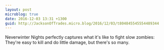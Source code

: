 ```yaml
---
layout: post
microblog: true
date: 2016-12-03 13:31 +1300
guid: http://JacksonOfTrades.micro.blog/2016/12/03/t804845545554489344.html
---
```

Neverwinter Nights perfectly captures what it's like to fight slow zombies: They're easy to kill and do little damage, but there's so many.
